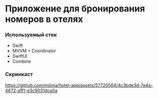 # Приложение для бронирования номеров в отелях

### Используемый стек

-  Swift
- ﻿MVVM + Coordinator
- ﻿SwiftUI
- Combine

### Скринкаст

https://github.com/milinia/hotel-app/assets/57720564/4c3bde3d-7e4a-4872-aff1-e3c9031dca0a

